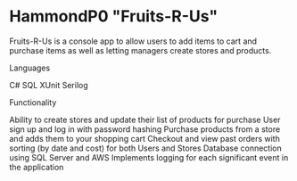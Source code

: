 # HammondP0 "Fruits-R-Us"

Fruits-R-Us is a console app to allow users to add items to cart and purchase items as well as letting managers create stores and products. 

Languages 

C# 
SQL 
XUnit 
Serilog 

Functionality

Ability to create stores and update their list of products for purchase
User sign up and log in with password hashing
Purchase products from a store and adds them to your shopping cart
Checkout and view past orders with sorting (by date and cost) for both Users and Stores
Database connection using SQL Server and AWS
Implements logging for each significant event in the application
